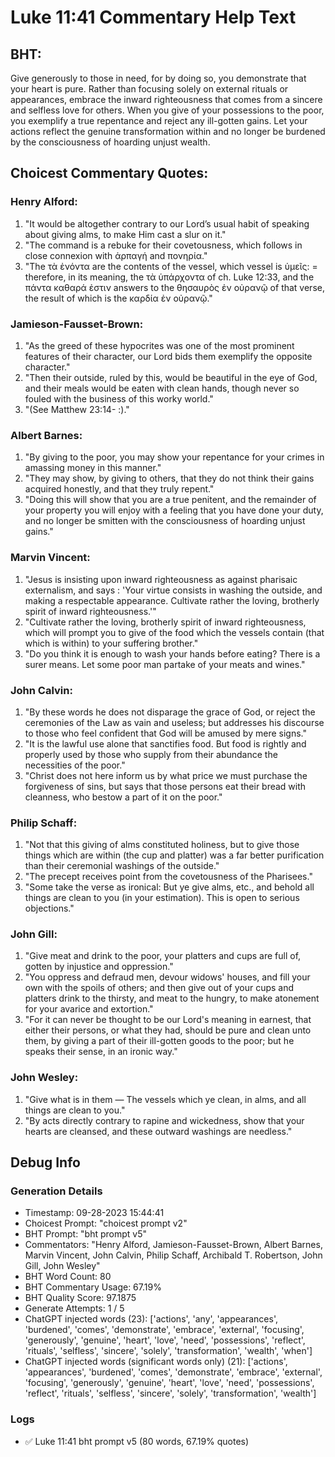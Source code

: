 # Luke 11:41 Commentary Help Text

## BHT:
Give generously to those in need, for by doing so, you demonstrate that your heart is pure. Rather than focusing solely on external rituals or appearances, embrace the inward righteousness that comes from a sincere and selfless love for others. When you give of your possessions to the poor, you exemplify a true repentance and reject any ill-gotten gains. Let your actions reflect the genuine transformation within and no longer be burdened by the consciousness of hoarding unjust wealth.

## Choicest Commentary Quotes:
### Henry Alford:
1. "It would be altogether contrary to our Lord’s usual habit of speaking about giving alms, to make Him cast a slur on it."
2. "The command is a rebuke for their covetousness, which follows in close connexion with ἁρπαγή and πονηρία."
3. "The τὰ ἐνόντα are the contents of the vessel, which vessel is ὑμεῖς: = therefore, in its meaning, the τὰ ὑπάρχοντα of ch. Luke 12:33, and the πάντα καθαρά ἐστιν answers to the θησαυρὸς ἐν οὐρανῷ of that verse, the result of which is the καρδία ἐν οὐρανῷ."

### Jamieson-Fausset-Brown:
1. "As the greed of these hypocrites was one of the most prominent features of their character, our Lord bids them exemplify the opposite character."
2. "Then their outside, ruled by this, would be beautiful in the eye of God, and their meals would be eaten with clean hands, though never so fouled with the business of this worky world."
3. "(See Matthew 23:14- :)."

### Albert Barnes:
1. "By giving to the poor, you may show your repentance for your crimes in amassing money in this manner."
2. "They may show, by giving to others, that they do not think their gains acquired honestly, and that they truly repent."
3. "Doing this will show that you are a true penitent, and the remainder of your property you will enjoy with a feeling that you have done your duty, and no longer be smitten with the consciousness of hoarding unjust gains."

### Marvin Vincent:
1. "Jesus is insisting upon inward righteousness as against pharisaic externalism, and says : 'Your virtue consists in washing the outside, and making a respectable appearance. Cultivate rather the loving, brotherly spirit of inward righteousness.'"
2. "Cultivate rather the loving, brotherly spirit of inward righteousness, which will prompt you to give of the food which the vessels contain (that which is within) to your suffering brother."
3. "Do you think it is enough to wash your hands before eating? There is a surer means. Let some poor man partake of your meats and wines."

### John Calvin:
1. "By these words he does not disparage the grace of God, or reject the ceremonies of the Law as vain and useless; but addresses his discourse to those who feel confident that God will be amused by mere signs."
2. "It is the lawful use alone that sanctifies food. But food is rightly and properly used by those who supply from their abundance the necessities of the poor."
3. "Christ does not here inform us by what price we must purchase the forgiveness of sins, but says that those persons eat their bread with cleanness, who bestow a part of it on the poor."

### Philip Schaff:
1. "Not that this giving of alms constituted holiness, but to give those things which are within (the cup and platter) was a far better purification than their ceremonial washings of the outside."
2. "The precept receives point from the covetousness of the Pharisees."
3. "Some take the verse as ironical: But ye give alms, etc., and behold all things are clean to you (in your estimation). This is open to serious objections."

### John Gill:
1. "Give meat and drink to the poor, your platters and cups are full of, gotten by injustice and oppression."
2. "You oppress and defraud men, devour widows' houses, and fill your own with the spoils of others; and then give out of your cups and platters drink to the thirsty, and meat to the hungry, to make atonement for your avarice and extortion."
3. "For it can never be thought to be our Lord's meaning in earnest, that either their persons, or what they had, should be pure and clean unto them, by giving a part of their ill-gotten goods to the poor; but he speaks their sense, in an ironic way."

### John Wesley:
1. "Give what is in them — The vessels which ye clean, in alms, and all things are clean to you." 
2. "By acts directly contrary to rapine and wickedness, show that your hearts are cleansed, and these outward washings are needless."


## Debug Info
### Generation Details
- Timestamp: 09-28-2023 15:44:41
- Choicest Prompt: "choicest prompt v2"
- BHT Prompt: "bht prompt v5"
- Commentators: "Henry Alford, Jamieson-Fausset-Brown, Albert Barnes, Marvin Vincent, John Calvin, Philip Schaff, Archibald T. Robertson, John Gill, John Wesley"
- BHT Word Count: 80
- BHT Commentary Usage: 67.19%
- BHT Quality Score: 97.1875
- Generate Attempts: 1 / 5
- ChatGPT injected words (23):
	['actions', 'any', 'appearances', 'burdened', 'comes', 'demonstrate', 'embrace', 'external', 'focusing', 'generously', 'genuine', 'heart', 'love', 'need', 'possessions', 'reflect', 'rituals', 'selfless', 'sincere', 'solely', 'transformation', 'wealth', 'when']
- ChatGPT injected words (significant words only) (21):
	['actions', 'appearances', 'burdened', 'comes', 'demonstrate', 'embrace', 'external', 'focusing', 'generously', 'genuine', 'heart', 'love', 'need', 'possessions', 'reflect', 'rituals', 'selfless', 'sincere', 'solely', 'transformation', 'wealth']

### Logs
- ✅ Luke 11:41 bht prompt v5 (80 words, 67.19% quotes)